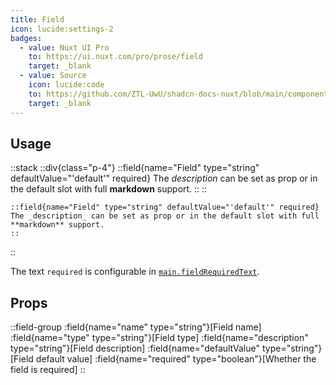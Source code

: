 ```yaml
---
title: Field
icon: lucide:settings-2
badges:
  - value: Nuxt UI Pro
    to: https://ui.nuxt.com/pro/prose/field
    target: _blank
  - value: Source
    icon: lucide:code
    to: https://github.com/ZTL-UwU/shadcn-docs-nuxt/blob/main/components/content/Field.vue
    target: _blank
---
```


## Usage

::stack
  ::div{class="p-4"}
    ::field{name="Field" type="string" defaultValue="'default'" required}
    The _description_ can be set as prop or in the default slot with full **markdown** support.
    ::
  ::
  ```mdc
  ::field{name="Field" type="string" defaultValue="'default'" required}
  The _description_ can be set as prop or in the default slot with full **markdown** support.
  ::
  ```
::

The text `required` is configurable in [`main.fieldRequiredText`](/api/configuration/shadcn-docs#main).

## Props

::field-group
  :field{name="name" type="string"}[Field name]
  :field{name="type" type="string"}[Field type]
  :field{name="description" type="string"}[Field description]
  :field{name="defaultValue" type="string"}[Field default value]
  :field{name="required" type="boolean"}[Whether the field is required]
::
